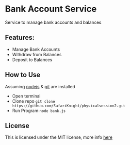 # Bank Account Service
Service to manage bank accounts and balances

## Features:
- Manage Bank Accounts
- Withdraw from Balances
- Deposit to Balances

## How to Use
Assuming [nodejs](https://nodejs.org/en) & [git](https://git-scm.com/downloads) are installed
- Open terminal
- Clone repo `git clone https://github.com/SafariKnight/physicalsession2.git`
- Run Program `node bank.js`

## License
This is licensed under the MIT license, more info [here](https://opensource.org/license/mit)
